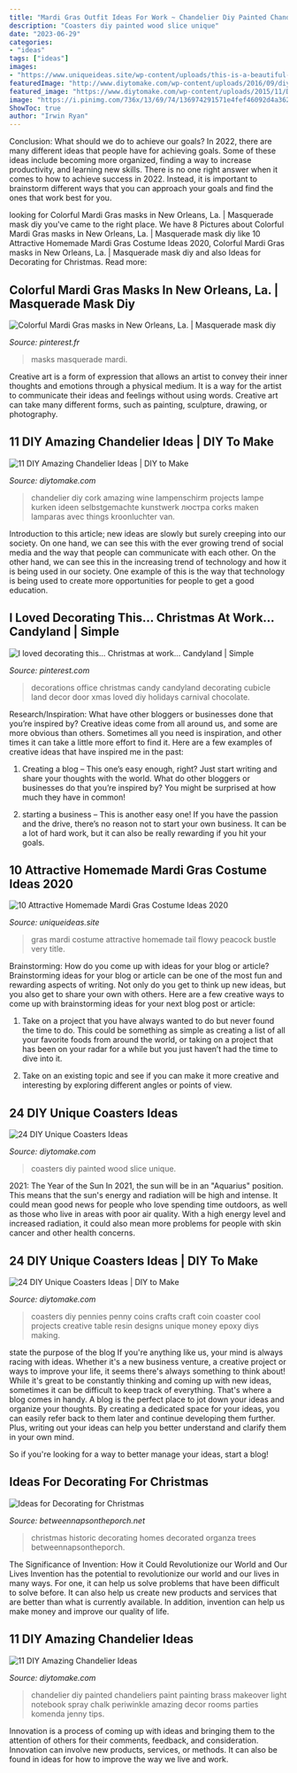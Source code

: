 ```yaml
---
title: "Mardi Gras Outfit Ideas For Work ~ Chandelier Diy Painted Chandeliers Paint Painting Brass Makeover Light Notebook Spray Chalk Periwinkle Amazing Decor Rooms Parties Komenda Jenny Tips"
description: "Coasters diy painted wood slice unique"
date: "2023-06-29"
categories:
- "ideas"
tags: ["ideas"]
images:
- "https://www.uniqueideas.site/wp-content/uploads/this-is-a-beautiful-peacock-bustle-tail-this-is-a-very-flowy-tail.jpg"
featuredImage: "http://www.diytomake.com/wp-content/uploads/2016/09/diy-penny-coasters.jpg"
featured_image: "https://www.diytomake.com/wp-content/uploads/2015/11/DIY-Painted-Chandelier.jpg"
image: "https://i.pinimg.com/736x/13/69/74/136974291571e4fef46092d4a362a796--feather-mask-mask-ideas.jpg"
ShowToc: true
author: "Irwin Ryan"
---
```



Conclusion: What should we do to achieve our goals?
In 2022, there are many different ideas that people have for achieving goals. Some of these ideas include becoming more organized, finding a way to increase productivity, and learning new skills. There is no one right answer when it comes to how to achieve success in 2022. Instead, it is important to brainstorm different ways that you can approach your goals and find the ones that work best for you.

	

		
looking for Colorful Mardi Gras masks in New Orleans, La. | Masquerade mask diy you've came to the right place. We have 8 Pictures about Colorful Mardi Gras masks in New Orleans, La. | Masquerade mask diy like 10 Attractive Homemade Mardi Gras Costume Ideas 2020, Colorful Mardi Gras masks in New Orleans, La. | Masquerade mask diy and also Ideas for Decorating for Christmas. Read more:
		
    
## Colorful Mardi Gras Masks In New Orleans, La. | Masquerade Mask Diy

<img loading=lazy src="https://i.pinimg.com/736x/13/69/74/136974291571e4fef46092d4a362a796--feather-mask-mask-ideas.jpg" onerror="this.onerror=null;this.src='https://tse4.mm.bing.net/th?id=OIP.sMvdPg1YmX9u3ufw7REeUAHaFg&amp;pid=15.1';" alt="Colorful Mardi Gras masks in New Orleans, La. | Masquerade mask diy">

_Source: pinterest.fr_

>masks masquerade mardi. 

	

Creative art is a form of expression that allows an artist to convey their inner thoughts and emotions through a physical medium. It is a way for the artist to communicate their ideas and feelings without using words. Creative art can take many different forms, such as painting, sculpture, drawing, or photography.

    
## 11 DIY Amazing Chandelier Ideas | DIY To Make

<img loading=lazy src="http://www.diytomake.com/wp-content/uploads/2015/11/DIY-Cork-Chandelier.jpg" onerror="this.onerror=null;this.src='https://tse1.mm.bing.net/th?id=OIP.I0U-mNYxvJxc0pH9MVaaIAHaJ3&amp;pid=15.1';" alt="11 DIY Amazing Chandelier Ideas | DIY to Make">

_Source: diytomake.com_

>chandelier diy cork amazing wine lampenschirm projects lampe kurken ideen selbstgemachte kunstwerk люстра corks maken lamparas avec things kroonluchter van. 

	

Introduction to this article; new ideas are slowly but surely creeping into our society. On one hand, we can see this with the ever growing trend of social media and the way that people can communicate with each other. On the other hand, we can see this in the increasing trend of technology and how it is being used in our society. One example of this is the way that technology is being used to create more opportunities for people to get a good education.

    
## I Loved Decorating This... Christmas At Work... Candyland | Simple

<img loading=lazy src="https://i.pinimg.com/736x/dc/54/2b/dc542b50a252dc4b31651638d805e988--cubicle-decorations-candy-decorations.jpg" onerror="this.onerror=null;this.src='https://tse3.mm.bing.net/th?id=OIP.FpZM5Y2ORrBIuoOAQ_wG4QHaJ4&amp;pid=15.1';" alt="I loved decorating this... Christmas at work... Candyland | Simple">

_Source: pinterest.com_

>decorations office christmas candy candyland decorating cubicle land decor door xmas loved diy holidays carnival chocolate. 

	

Research/Inspiration: What have other bloggers or businesses done that you’re inspired by?
Creative ideas come from all around us, and some are more obvious than others. Sometimes all you need is inspiration, and other times it can take a little more effort to find it. Here are a few examples of creative ideas that have inspired me in the past: 
1. Creating a blog – This one’s easy enough, right? Just start writing and share your thoughts with the world. What do other bloggers or businesses do that you’re inspired by? You might be surprised at how much they have in common! 

2. starting a business – This is another easy one! If you have the passion and the drive, there’s no reason not to start your own business. It can be a lot of hard work, but it can also be really rewarding if you hit your goals.

    
## 10 Attractive Homemade Mardi Gras Costume Ideas 2020

<img loading=lazy src="https://www.uniqueideas.site/wp-content/uploads/this-is-a-beautiful-peacock-bustle-tail-this-is-a-very-flowy-tail.jpg" onerror="this.onerror=null;this.src='https://tse3.mm.bing.net/th?id=OIP.wQ-FBXJ_9DDh8wP_T5XAyQHaMJ&amp;pid=15.1';" alt="10 Attractive Homemade Mardi Gras Costume Ideas 2020">

_Source: uniqueideas.site_

>gras mardi costume attractive homemade tail flowy peacock bustle very title. 

	

Brainstorming: How do you come up with ideas for your blog or article?
Brainstorming ideas for your blog or article can be one of the most fun and rewarding aspects of writing. Not only do you get to think up new ideas, but you also get to share your own with others. Here are a few creative ways to come up with brainstorming ideas for your next blog post or article:
1. Take on a project that you have always wanted to do but never found the time to do. This could be something as simple as creating a list of all your favorite foods from around the world, or taking on a project that has been on your radar for a while but you just haven’t had the time to dive into it.

2. Take on an existing topic and see if you can make it more creative and interesting by exploring different angles or points of view.

    
## 24 DIY Unique Coasters Ideas

<img loading=lazy src="https://www.diytomake.com/wp-content/uploads/2016/09/diy-painted-wood-slice-coasters.jpg" onerror="this.onerror=null;this.src='https://tse2.mm.bing.net/th?id=OIP.KhFngfazLngYziiX0UDR4wHaKv&amp;pid=15.1';" alt="24 DIY Unique Coasters Ideas">

_Source: diytomake.com_

>coasters diy painted wood slice unique. 

	

2021: The Year of the Sun
In 2021, the sun will be in an "Aquarius" position. This means that the sun's energy and radiation will be high and intense. It could mean good news for people who love spending time outdoors, as well as those who live in areas with poor air quality. With a high energy level and increased radiation, it could also mean more problems for people with skin cancer and other health concerns.

    
## 24 DIY Unique Coasters Ideas | DIY To Make

<img loading=lazy src="http://www.diytomake.com/wp-content/uploads/2016/09/diy-penny-coasters.jpg" onerror="this.onerror=null;this.src='https://tse2.mm.bing.net/th?id=OIP.PJBt5xHFfNxLHTLHgImqIgHaFS&amp;pid=15.1';" alt="24 DIY Unique Coasters Ideas | DIY to Make">

_Source: diytomake.com_

>coasters diy pennies penny coins crafts craft coin coaster cool projects creative table resin designs unique money epoxy diys making. 

	

state the purpose of the blog
If you're anything like us, your mind is always racing with ideas. Whether it's a new business venture, a creative project or ways to improve your life, it seems there's always something to think about! While it's great to be constantly thinking and coming up with new ideas, sometimes it can be difficult to keep track of everything. That's where a blog comes in handy.
A blog is the perfect place to jot down your ideas and organize your thoughts. By creating a dedicated space for your ideas, you can easily refer back to them later and continue developing them further. Plus, writing out your ideas can help you better understand and clarify them in your own mind.

So if you're looking for a way to better manage your ideas, start a blog!

    
## Ideas For Decorating For Christmas

<img loading=lazy src="https://betweennapsontheporch.net/wp-content/uploads/2012/06/011.jpg" onerror="this.onerror=null;this.src='https://tse3.mm.bing.net/th?id=OIP.dxOnLAD0FK_YZgbl4R0fVgHaJ4&amp;pid=15.1';" alt="Ideas for Decorating for Christmas">

_Source: betweennapsontheporch.net_

>christmas historic decorating homes decorated organza trees betweennapsontheporch. 

	

The Significance of Invention: How it Could Revolutionize our World and Our Lives
Invention has the potential to revolutionize our world and our lives in many ways. For one, it can help us solve problems that have been difficult to solve before. It can also help us create new products and services that are better than what is currently available. In addition, invention can help us make money and improve our quality of life.

    
## 11 DIY Amazing Chandelier Ideas

<img loading=lazy src="https://www.diytomake.com/wp-content/uploads/2015/11/DIY-Painted-Chandelier.jpg" onerror="this.onerror=null;this.src='https://tse4.mm.bing.net/th?id=OIP.Ch7YN8CU3m4Yi8OBxEM78QHaLJ&amp;pid=15.1';" alt="11 DIY Amazing Chandelier Ideas">

_Source: diytomake.com_

>chandelier diy painted chandeliers paint painting brass makeover light notebook spray chalk periwinkle amazing decor rooms parties komenda jenny tips. 

	

Innovation is a process of coming up with ideas and bringing them to the attention of others for their comments, feedback, and consideration. Innovation can involve new products, services, or methods. It can also be found in ideas for how to improve the way we live and work.

